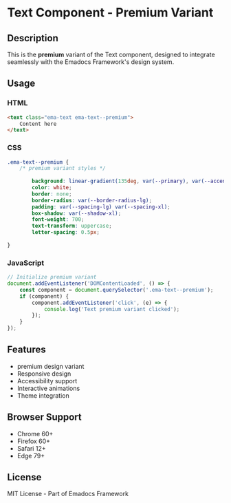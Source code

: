 # Text Component - Premium Variant

## Description
This is the **premium** variant of the Text component, designed to integrate seamlessly with the Emadocs Framework's design system.

## Usage

### HTML
```html
<text class="ema-text ema-text--premium">
    Content here
</text>
```

### CSS
```css
.ema-text--premium {
    /* premium variant styles */
    
        background: linear-gradient(135deg, var(--primary), var(--accent));
        color: white;
        border: none;
        border-radius: var(--border-radius-lg);
        padding: var(--spacing-lg) var(--spacing-xl);
        box-shadow: var(--shadow-xl);
        font-weight: 700;
        text-transform: uppercase;
        letter-spacing: 0.5px;
    
}
```

### JavaScript
```javascript
// Initialize premium variant
document.addEventListener('DOMContentLoaded', () => {
    const component = document.querySelector('.ema-text--premium');
    if (component) {
        component.addEventListener('click', (e) => {
            console.log('Text premium variant clicked');
        });
    }
});
```

## Features
- premium design variant
- Responsive design
- Accessibility support
- Interactive animations
- Theme integration

## Browser Support
- Chrome 60+
- Firefox 60+
- Safari 12+
- Edge 79+

## License
MIT License - Part of Emadocs Framework
